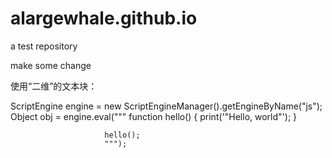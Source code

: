 # alargewhale.github.io
a test repository

make some change


使用“二维”的文本块：

ScriptEngine engine = new ScriptEngineManager().getEngineByName("js");
Object obj = engine.eval("""
                         function hello() {
                             print('"Hello, world"');
                         }
                         
                         hello();
                         """);
